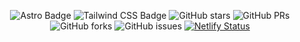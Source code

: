 
<div align="center">

![Astro Badge](https://img.shields.io/badge/Astro-FF3E00?logo=astro&logoColor=fff&style=flat)
![Tailwind CSS Badge](https://img.shields.io/badge/Tailwind%20CSS-06B6D4?logo=tailwindcss&logoColor=fff&style=flat)
![GitHub stars](https://img.shields.io/github/stars/clwuyang)
![GitHub PRs](https://img.shields.io/github/issues-pr/clwuyang)
![GitHub forks](https://img.shields.io/github/forks/clwuyang)
![GitHub issues](https://img.shields.io/github/issues/clwuyang)
[![Netlify Status](https://api.netlify.com/api/v1/badges/02a84098-2c74-4081-9191-929476540588/deploy-status)](https://app.netlify.com/sites/clwuyang/deploys)

</div>
